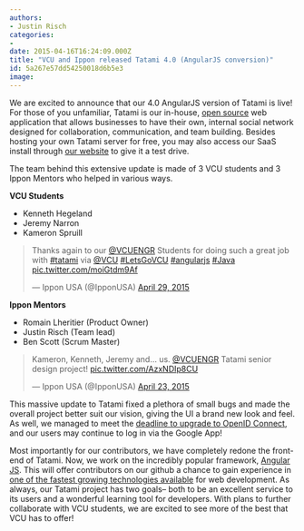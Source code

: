 ```yaml
---
authors:
- Justin Risch
categories:
- 
date: 2015-04-16T16:24:09.000Z
title: "VCU and Ippon released Tatami 4.0 (AngularJS conversion)"
id: 5a267e57dd54250018d6b5e3
image: 
---
```


We are excited to announce that our 4.0 AngularJS version of Tatami is live! For those of you unfamiliar, Tatami is our in-house, [open source](https://github.com/ippontech/tatami) web application that allows businesses to have their own, internal social network designed for collaboration, communication, and team building. Besides hosting your own Tatami server for free, you may also access our SaaS install through [our website](https://app.tatamisoft.com) to give it a test drive.

The team behind this extensive update is made of 3 VCU students and 3 Ippon Mentors who helped in various ways.

**VCU Students**

- Kenneth Hegeland
- Jeremy Narron
- Kameron Spruill

> Thanks again to our [@VCUENGR](https://twitter.com/VCUENGR) Students for doing such a great job with [#tatami](https://twitter.com/hashtag/tatami?src=hash) via [@VCU](https://twitter.com/VCU) [#LetsGoVCU](https://twitter.com/hashtag/LetsGoVCU?src=hash) [#angularjs](https://twitter.com/hashtag/angularjs?src=hash) [#Java](https://twitter.com/hashtag/Java?src=hash) [pic.twitter.com/moiGtdm9Af](http://t.co/moiGtdm9Af)
>
> — Ippon USA (@IpponUSA) [April 29, 2015](https://twitter.com/IpponUSA/status/593441477977571329)

<script async="" charset="utf-8" src="//platform.twitter.com/widgets.js"></script>

**Ippon Mentors**

- Romain Lheritier (Product Owner)
- Justin Risch (Team lead)
- Ben Scott (Scrum Master)

> Kameron, Kenneth, Jeremy and… us. [@VCUENGR](https://twitter.com/VCUENGR) Tatami senior design project! [pic.twitter.com/AzxNDIp8CU](http://t.co/AzxNDIp8CU)
>
> — Ippon USA (@IpponUSA) [April 23, 2015](https://twitter.com/IpponUSA/status/591376930357772289)

<script async="" charset="utf-8" src="//platform.twitter.com/widgets.js"></script>

 This massive update to Tatami fixed a plethora of small bugs and made the overall project better suit our vision, giving the UI a brand new look and feel. As well, we managed to meet the [deadline to upgrade to OpenID Connect](https://developers.google.com/identity/protocols/OpenID2Migration), and our users may continue to log in via the Google App!

Most importantly for our contributors, we have completely redone the front-end of Tatami. Now, we work on the incredibly popular framework, [Angular JS](https://angularjs.org). This will offer contributors on our github a chance to gain experience in [one of the fastest growing technologies available](http://stackoverflow.com/research/developer-survey-2015) for web development. As always, our Tatami project has two goals– both to be an excellent service to its users and a wonderful learning tool for developers. With plans to further collaborate with VCU students, we are excited to see more of the best that VCU has to offer!
